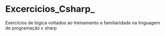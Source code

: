 # Excercicios_Csharp_
Exercícios de lógica voltados ao treinamento e familiaridade na linguagem de programação c sharp

